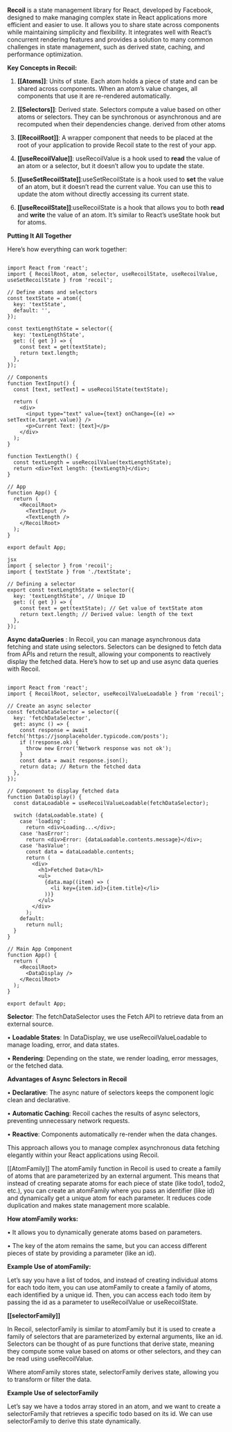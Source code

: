 **Recoil** is a state management library for React, developed by Facebook, designed to make managing complex state in React applications more efficient and easier to use. It allows you to share state across components while maintaining simplicity and flexibility. It integrates well with React’s concurrent rendering features and provides a solution to many common challenges in state management, such as derived state, caching, and performance optimization.

  

**Key Concepts in Recoil:**

  

1. **[[Atoms]]**: Units of state. Each atom holds a piece of state and can be shared across components. When an atom’s value changes, all components that use it are re-rendered automatically.

2. **[[Selectors]]**: Derived state. Selectors compute a value based on other atoms or selectors. They can be synchronous or asynchronous and are recomputed when their dependencies change. 
       derived from other atoms 

4. **[[RecoilRoot]]**: A wrapper component that needs to be placed at the root of your application to provide Recoil state to the rest of your app.
5. **[[useRecoilValue]]**: useRecoilValue is a hook used to **read** the value of an atom or a selector, but it doesn’t allow you to update the state.
6. **[[useSetRecoilState]]**:useSetRecoilState is a hook used to **set** the value of an atom, but it doesn’t read the current value. You can use this to update the atom without directly accessing its current state.
7. **[[useRecoilState]]**:useRecoilState is a hook that allows you to both **read** and **write** the value of an atom. It’s similar to React’s useState hook but for atoms.


**Putting It All Together**

  

Here’s how everything can work together:
```

import React from 'react';
import { RecoilRoot, atom, selector, useRecoilState, useRecoilValue, useSetRecoilState } from 'recoil';

// Define atoms and selectors
const textState = atom({
  key: 'textState',
  default: '',
});

const textLengthState = selector({
  key: 'textLengthState',
  get: ({ get }) => {
    const text = get(textState);
    return text.length;
  },
});

// Components
function TextInput() {
  const [text, setText] = useRecoilState(textState);

  return (
    <div>
      <input type="text" value={text} onChange={(e) => setText(e.target.value)} />
      <p>Current Text: {text}</p>
    </div>
  );
}

function TextLength() {
  const textLength = useRecoilValue(textLengthState);
  return <div>Text length: {textLength}</div>;
}

// App
function App() {
  return (
    <RecoilRoot>
      <TextInput />
      <TextLength />
    </RecoilRoot>
  );
}

export default App;
```

```
jsx
import { selector } from 'recoil';
import { textState } from './textState';

// Defining a selector
export const textLengthState = selector({
  key: 'textLengthState', // Unique ID
  get: ({ get }) => {
    const text = get(textState); // Get value of textState atom
    return text.length; // Derived value: length of the text
  },
});
```

**Async dataQueries** :
In Recoil, you can manage asynchronous data fetching and state using selectors. Selectors can be designed to fetch data from APIs and return the result, allowing your components to reactively display the fetched data. Here’s how to set up and use async data queries with Recoil.

```

import React from 'react';
import { RecoilRoot, selector, useRecoilValueLoadable } from 'recoil';

// Create an async selector
const fetchDataSelector = selector({
  key: 'fetchDataSelector',
  get: async () => {
    const response = await fetch('https://jsonplaceholder.typicode.com/posts');
    if (!response.ok) {
      throw new Error('Network response was not ok');
    }
    const data = await response.json();
    return data; // Return the fetched data
  },
});

// Component to display fetched data
function DataDisplay() {
  const dataLoadable = useRecoilValueLoadable(fetchDataSelector);

  switch (dataLoadable.state) {
    case 'loading':
      return <div>Loading...</div>;
    case 'hasError':
      return <div>Error: {dataLoadable.contents.message}</div>;
    case 'hasValue':
      const data = dataLoadable.contents;
      return (
        <div>
          <h1>Fetched Data</h1>
          <ul>
            {data.map((item) => (
              <li key={item.id}>{item.title}</li>
            ))}
          </ul>
        </div>
      );
    default:
      return null;
  }
}

// Main App Component
function App() {
  return (
    <RecoilRoot>
      <DataDisplay />
    </RecoilRoot>
  );
}

export default App;
```

**Selector**: The fetchDataSelector uses the Fetch API to retrieve data from an external source.

• **Loadable States**: In DataDisplay, we use useRecoilValueLoadable to manage loading, error, and data states.

• **Rendering**: Depending on the state, we render loading, error messages, or the fetched data.

  

**Advantages of Async Selectors in Recoil**

  

• **Declarative**: The async nature of selectors keeps the component logic clean and declarative.

• **Automatic Caching**: Recoil caches the results of async selectors, preventing unnecessary network requests.

• **Reactive**: Components automatically re-render when the data changes.

  

This approach allows you to manage complex asynchronous data fetching elegantly within your React applications using Recoil.


[[AtomFamily]]
The atomFamily function in Recoil is used to create a family of atoms that are parameterized by an external argument. This means that instead of creating separate atoms for each piece of state (like todo1, todo2, etc.), you can create an atomFamily where you pass an identifier (like id) and dynamically get a unique atom for each parameter. It reduces code duplication and makes state management more scalable.

  

**How atomFamily works:**

  

• It allows you to dynamically generate atoms based on parameters.

• The key of the atom remains the same, but you can access different pieces of state by providing a parameter (like an id).

  

**Example Use of atomFamily:**

  

Let’s say you have a list of todos, and instead of creating individual atoms for each todo item, you can use atomFamily to create a family of atoms, each identified by a unique id. Then, you can access each todo item by passing the id as a parameter to useRecoilValue or useRecoilState.


**[[selectorFamily]]**

In Recoil, selectorFamily is similar to atomFamily but it is used to create a family of selectors that are parameterized by external arguments, like an id. Selectors can be thought of as pure functions that derive state, meaning they compute some value based on atoms or other selectors, and they can be read using useRecoilValue.

  

Where atomFamily stores state, selectorFamily derives state, allowing you to transform or filter the data.

  

**Example Use of selectorFamily**

  

Let’s say we have a todos array stored in an atom, and we want to create a selectorFamily that retrieves a specific todo based on its id. We can use selectorFamily to derive this state dynamically.